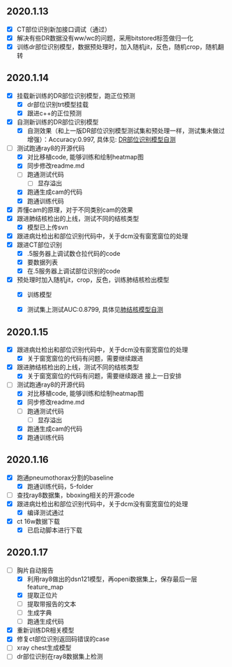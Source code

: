 ## 2020.1.13
- [x] CT部位识别新加接口调试（通过）
- [x] 解决有些DR数据没有ww/wc的问题，采用bitstored标签做归一化
- [x] 训练dr部位识别模型，数据预处理时，加入随机jit，反色，随机crop，随机翻转

## 2020.1.14
- [x] 挂载新训练的DR部位识别模型，跑正位预测
  - [x] dr部位识别trt模型挂载
  - [x] 跟进c++的正位预测
- [x] 自测新训练的DR部位识别模型
  - [x]  自测效果（和上一版DR部位识别模型测试集和预处理一样，测试集未做过增强）：Accuracy:0.997, 具体见: [DR部位识别模型自测](http://git.do.proxima-ai.com/cn.aitrox.ai/xrayproduct/blob/master/dr_pos_recog/traintest_model-20200114.ipyn)
- [ ] 测试跑通ray8的开源代码
  - [x] 对比移植code, 能够训练和绘制heatmap图
  - [x] 同步修改readme.md
  - [ ] 跑通测试代码
    - [ ] 显存溢出
  - [x] 跑通生成cam的代码
  - [x] 跑通训练代码
- [x] 弄懂cam的原理，对于不同类别cam的效果
- [x] 跟进肺结核检出的上线，测试不同的结核类型
  - [x] 模型已上传svn
- [x] 跟进病灶检出和部位识别代码中，关于dcm没有窗宽窗位的处理
- [x] 跟进CT部位识别
  - [x] .5服务器上调试数仓拉代码的code
  - [x] 要数据列表
  - [x] 在.5服务器上调试部位识别的code
- [x] 预处理时加入随机jit，crop，反色，训练肺结核检出模型
  - [x] 训练模型
  - [x] 测试集上测试AUC:0.8799, 具体见[肺结核模型自测](http://git.do.proxima-ai.com/cn.aitrox.ai/xrayproduct/blob/master/drCls/train/predict_dr_tuberculosis.ipynb)


## 2020.1.15
- [x] 跟进病灶检出和部位识别代码中，关于dcm没有窗宽窗位的处理
  - [x] 关于窗宽窗位的代码有问题，需要继续跟进 
- [x] 跟进肺结核检出的上线，测试不同的结核类型
  - [x] 关于窗宽窗位的代码有问题，需要继续跟进
接上一日安排
- [ ] 测试跑通ray8的开源代码
  - [x] 对比移植code, 能够训练和绘制heatmap图
  - [x] 同步修改readme.md
  - [ ] 跑通测试代码
    - [ ] 显存溢出
  - [x] 跑通生成cam的代码
  - [x] 跑通训练代码

## 2020.1.16
- [x] 跑通pneumothorax分割的baseline
  - [x] 跑通训练代码，5-folder 
- [ ] 查找ray8数据集，bboxing相关的开源code
- [x] 跟进病灶检出和部位识别代码中，关于dcm没有窗宽窗位的处理
  - [x] 编译测试通过 
- [x] ct 16w数据下载
  - [x] 已启动脚本进行下载  

## 2020.1.17
- [ ] 胸片自动报告
  - [x] 利用ray8做出的dsn121模型，再openi数据集上，保存最后一层feature_map
  - [x] 提取正位片
  - [ ] 提取带报告的文本
  - [ ] 生成字典
  - [ ] 跑通生成代码
- [x] 重新训练DR相关模型
- [x] 修复ct部位识别返回码错误的case 
- [ ] xray chest生成模型
- [ ] dr部位识别在ray8数据集上检测

